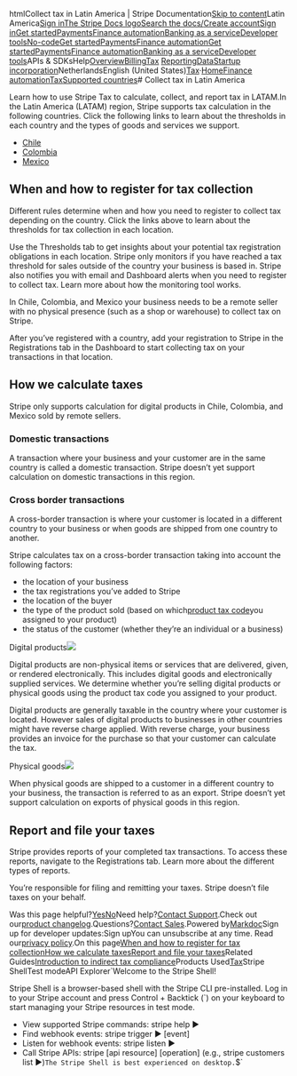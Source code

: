 htmlCollect tax in Latin America | Stripe Documentation[Skip to content](#main-content)Latin America[Sign in](https://dashboard.stripe.com/login?redirect=https%3A%2F%2Fdocs.stripe.com%2Ftax%2Fsupported-countries%2Flatin-america)[The Stripe Docs logo](/)[Search the docs/](#)[Create account](https://dashboard.stripe.com/register)[Sign in](https://dashboard.stripe.com/login?redirect=https%3A%2F%2Fdocs.stripe.com%2Ftax%2Fsupported-countries%2Flatin-america)[Get started](/get-started)[Payments](/payments)[Finance automation](/finance-automation)[Banking as a service](/financial-services)[Developer tools](/development)[No-code](/no-code)[Get started](/get-started)[Payments](/payments)[Finance automation](/finance-automation)[](#)[Get started](/get-started)[Payments](/payments)[Finance automation](/finance-automation)[Banking as a service](/financial-services)[Developer tools](/development)[](#)APIs & SDKsHelp[Overview](/docs/finance-automation)[Billing](#)[Tax](#)
[Reporting](#)[Data](#)[Startup incorporation](#)NetherlandsEnglish (United States)[](#)[](#)[Tax](/tax)·[Home](/docs)[Finance automation](/docs/finance-automation)[Tax](/docs/tax)[Supported countries](/docs/tax/supported-countries)# Collect tax in Latin America

Learn how to use Stripe Tax to calculate, collect, and report tax in LATAM.In the Latin America (LATAM) region, Stripe supports tax calculation in the following countries. Click the following links to learn about the thresholds in each country and the types of goods and services we support.

- [Chile](/tax/supported-countries/latin-america/chile)
- [Colombia](/tax/supported-countries/latin-america/colombia)
- [Mexico](/tax/supported-countries/latin-america/mexico)

## When and how to register for tax collection

Different rules determine when and how you need to register to collect tax depending on the country. Click the links above to learn about the thresholds for tax collection in each location.

Use the Thresholds tab to get insights about your potential tax registration obligations in each location. Stripe only monitors if you have reached a tax threshold for sales outside of the country your business is based in. Stripe also notifies you with email and Dashboard alerts when you need to register to collect tax. Learn more about how the monitoring tool works.

In Chile, Colombia, and Mexico your business needs to be a remote seller with no physical presence (such as a shop or warehouse) to collect tax on Stripe.

After you’ve registered with a country, add your registration to Stripe in the Registrations tab in the Dashboard to start collecting tax on your transactions in that location.

## How we calculate taxes

Stripe only supports calculation for digital products in Chile, Colombia, and Mexico sold by remote sellers.

### Domestic transactions

A transaction where your business and your customer are in the same country is called a domestic transaction. Stripe doesn’t yet support calculation on domestic transactions in this region.

### Cross border transactions

A cross-border transaction is where your customer is located in a different country to your business or when goods are shipped from one country to another.

Stripe calculates tax on a cross-border transaction taking into account the following factors:

- the location of your business
- the tax registrations you’ve added to Stripe
- the location of the buyer
- the type of the product sold (based on which[product tax code](/tax/tax-codes)you assigned to your product)
- the status of the customer (whether they’re an individual or a business)

Digital products![](https://b.stripecdn.com/docs-statics-srv/assets/fcc3a1c24df6fcffface6110ca4963de.svg)

Digital products are non-physical items or services that are delivered, given, or rendered electronically. This includes digital goods and electronically supplied services. We determine whether you’re selling digital products or physical goods using the product tax code you assigned to your product.

Digital products are generally taxable in the country where your customer is located. However sales of digital products to businesses in other countries might have reverse charge applied. With reverse charge, your business provides an invoice for the purchase so that your customer can calculate the tax.

Physical goods![](https://b.stripecdn.com/docs-statics-srv/assets/fcc3a1c24df6fcffface6110ca4963de.svg)

When physical goods are shipped to a customer in a different country to your business, the transaction is referred to as an export. Stripe doesn’t yet support calculation on exports of physical goods in this region.

## Report and file your taxes

Stripe provides reports of your completed tax transactions. To access these reports, navigate to the Registrations tab. Learn more about the different types of reports.

You’re responsible for filing and remitting your taxes. Stripe doesn’t file taxes on your behalf.

Was this page helpful?[Yes](#)[No](#)Need help?[Contact Support](https://support.stripe.com/).Check out our[product changelog](https://stripe.com/blog/changelog).Questions?[Contact Sales](https://stripe.com/contact/sales).Powered by[Markdoc](https://markdoc.dev)Sign up for developer updates:Sign upYou can unsubscribe at any time. Read our[privacy policy](https://stripe.com/privacy).On this page[When and how to register for tax collection](#when-and-how-to-register-for-tax-collection)[How we calculate taxes](#how-we-calculate-taxes)[Report and file your taxes](#report-and-file-your-taxes)Related Guides[Introduction to indirect tax compliance](https://stripe.com/guides/introduction-to-sales-tax-vat-and-gst-compliance)Products Used[Tax](/tax)Stripe ShellTest modeAPI Explorer[](https://stripe.com/docs/stripe-cli#install)`Welcome to the Stripe Shell!

Stripe Shell is a browser-based shell with the Stripe CLI pre-installed. Log in to your
Stripe account and press Control + Backtick (`) on your keyboard to start managing your Stripe
resources in test mode.

- View supported Stripe commands: stripe help ▶️
- Find webhook events: stripe trigger ▶️ [event]
- Listen for webhook events: stripe listen ▶
- Call Stripe APIs: stripe [api resource] [operation] (e.g., stripe customers list ▶️)`The Stripe Shell is best experienced on desktop.`$`